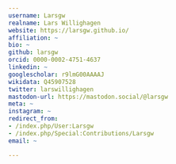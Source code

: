 ```yaml
---
username: Larsgw
realname: Lars Willighagen
website: https://larsgw.github.io/
affiliation: ~
bio: ~
github: larsgw
orcid: 0000-0002-4751-4637
linkedin: ~
googlescholar: r9lmG00AAAAJ
wikidata: Q45907528
twitter: larswillighagen
mastodon-url: https://mastodon.social/@larsgw
meta: ~
instagram: ~
redirect_from:
- /index.php/User:Larsgw
- /index.php/Special:Contributions/Larsgw
email: ~

---
```


